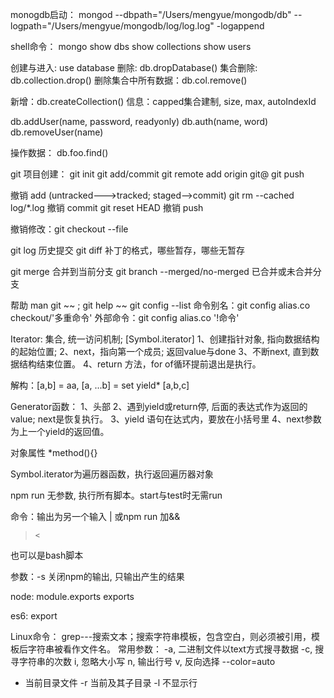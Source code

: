 monogdb启动：
mongod --dbpath="/Users/mengyue/mongodb/db" --logpath="/Users/mengyue/mongodb/log/log.log" -logappend

shell命令：
mongo
show dbs
show collections
show users

创建与进入:  use database
删除: db.dropDatabase()
集合删除: db.collection.drop()
删除集合中所有数据：db.col.remove()

新增：db.createCollection()
信息：capped集合建制, size, max, autoIndexId

db.addUser(name, password, readyonly)
db.auth(name, word)
db.removeUser(name)

操作数据：
db.foo.find()




git 项目创建：
git init
git add/commit
git remote add origin git@
git push

撤销 add (untracked--->tracked; staged-->commit)
git rm  --cached log/\*.log
撤销 commit
git reset HEAD
撤销 push

撤销修改：git checkout  --file


git log  历史提交
git diff  补丁的格式，哪些暂存，哪些无暂存

git merge 合并到当前分支
git branch --merged/no-merged  已合并或未合并分支


帮助 man git ~~  ;  git help ~~
git config --list
命令别名：git config alias.co checkout/'多重命令'
外部命令：git config alias.co '!命令'



Iterator: 集合, 统一访问机制;  [Symbol.iterator]
1、创建指针对象, 指向数据结构的起始位置;
2、next，指向第一个成员;  返回value与done
3、不断next, 直到数据结构结束位置。
4、return 方法，for  of循环提前退出是执行。

解构：[a,b] = aa, [a, ...b] = set
yield* [a,b,c]

Generator函数：
1、头部
2、遇到yield或return停, 后面的表达式作为返回的value; next是恢复执行。
3、yield 语句在达式内，要放在小括号里
4、next参数为上一个yield的返回值。

对象属性
*method(){}

Symbol.iterator为遍历器函数，执行返回遍历器对象



npm run   无参数, 执行所有脚本。start与test时无需run

命令：输出为另一个输入 | 或npm run 加&&
>     <
也可以是bash脚本


参数：-s 关闭npm的输出, 只输出产生的结果

node: 
module.exports
exports

es6:
export


Linux命令：
grep---搜索文本；搜索字符串模板，包含空白，则必须被引用，模板后字符串被看作文件名。
常用参数：
-a, 二进制文件以text方式搜寻数据
-c, 搜寻字符串的次数
i,  忽略大小写
n,  输出行号
v, 反向选择
--color=auto

* 当前目录文件
-r   当前及其子目录
-l   不显示行
